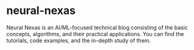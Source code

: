 # neural-nexas
Neural Nexas is an AI/ML-focused technical blog consisting of the basic concepts, algorithms, and their practical applications. You can find the tutorials, code examples, and the in-depth study of them.
